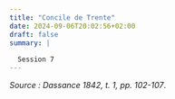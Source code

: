 ```yaml
---
title: "Concile de Trente"
date: 2024-09-06T20:02:56+02:00
draft: false
summary: |
  
  Session 7 
---
```



*Source : Dassance 1842, t. 1, pp. 102-107*.
